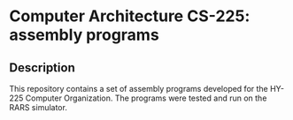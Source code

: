 # Computer Architecture CS-225: assembly programs 

## Description
This repository contains a set of assembly programs developed for the HY-225 Computer Organization. The programs were tested and run on the RARS simulator.
